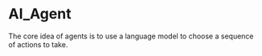 # AI_Agent
The core idea of agents is to use a language model to choose a sequence of actions to take. 
